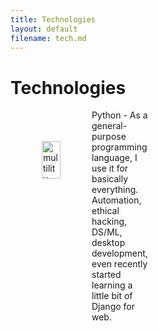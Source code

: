 ```yaml
---
title: Technologies
layout: default
filename: tech.md
--- 
```


# Technologies

<!-- <div style="overflow:hidden;">
  <img style="margin-right:20px; display:inline-block; vertical-align:middle;" src="https://cdn.discordapp.com/attachments/342481673822404608/759281791214551050/python.png" alt="multility-ios" width="80">
  <span style="width:100%; margin-right:-100px; padding-right:100px; display:inline-block; vertical-align:middle; box-sizing:border-box; -moz-box-sizing:border-box; -webkit-box-sizing:border-box;">  Python - As a general-purpose programming language, I use it for basically everything. Automation, ethical hacking, DS/ML, desktop development, even recently started learning a little bit of Django for web. EX</span>
</div> -->

<div style="display:table;width:30px;height:160px;">
    <img style="display:table-cell;width:30px;height:60px;padding:50px" src="https://cdn.discordapp.com/attachments/342481673822404608/759281791214551050/python.png" alt="multility-ios" width="80"/>
    <div style="display:table-cell;height:30px;vertical-align:middle">
      Python - As a general-purpose programming language, I use it for basically everything. Automation, ethical hacking, DS/ML, desktop development, even recently started learning a little bit of Django for web.
    </div>
</div>
